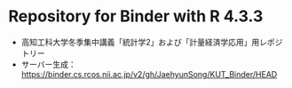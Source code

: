 # Repository for Binder with R 4.3.3

- 高知工科大学冬季集中講義「統計学2」および「計量経済学応用」用レポジトリー
- サーバー生成：<https://binder.cs.rcos.nii.ac.jp/v2/gh/JaehyunSong/KUT_Binder/HEAD>